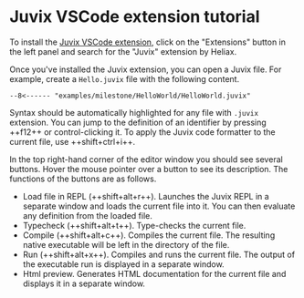 # Juvix VSCode extension tutorial

To install the [Juvix VSCode extension][vscode-marketplace], click on the "Extensions" button
in the left panel and search for the "Juvix" extension by Heliax.

Once you've installed the Juvix extension, you can open a Juvix file.
For example, create a `Hello.juvix` file with the following content.

```juvix
--8<------ "examples/milestone/HelloWorld/HelloWorld.juvix"
```

Syntax should be automatically highlighted for any file with `.juvix`
extension. You can jump to the definition of an identifier by pressing
++f12++ or control-clicking it. To apply the Juvix code formatter to the
current file, use ++shift+ctrl+i++.

In the top right-hand corner of the editor window you should see several
buttons. Hover the mouse pointer over a button to see its description.
The functions of the buttons are as follows.

- Load file in REPL (++shift+alt+r++). Launches the Juvix REPL in a
  separate window and loads the current file into it. You can then
  evaluate any definition from the loaded file.
- Typecheck (++shift+alt+t++). Type-checks the current file.
- Compile (++shift+alt+c++). Compiles the current file. The resulting
  native executable will be left in the directory of the file.
- Run (++shift+alt+x++). Compiles and runs the current file. The output of
  the executable run is displayed in a separate window.
- Html preview. Generates HTML documentation for the current file and
  displays it in a separate window.

[vscode-marketplace]: https://marketplace.visualstudio.com/items?itemName=heliax.juvix-mode
